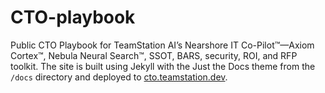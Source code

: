 # CTO-playbook
Public CTO Playbook for TeamStation AI’s Nearshore IT Co-Pilot™—Axiom Cortex™, Nebula Neural Search™, SSOT, BARS, security, ROI, and RFP toolkit.
The site is built using Jekyll with the Just the Docs theme from the `/docs` directory and deployed to [cto.teamstation.dev](https://cto.teamstation.dev).
